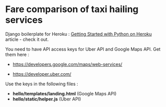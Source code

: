 # Fare comparison of taxi hailing services

Django boilerplate for Heroku : [Getting Started with Python on Heroku](https://devcenter.heroku.com/articles/getting-started-with-python) article - check it out.

You need to have API access keys for Uber API and Google Maps API. Get them here :

- https://developers.google.com/maps/web-services/

- https://developer.uber.com/


Use the keys in the following files :
- **hello/templates/landing.html** (Google Maps API)
- **hello/static/helper.js** (Uber API)

